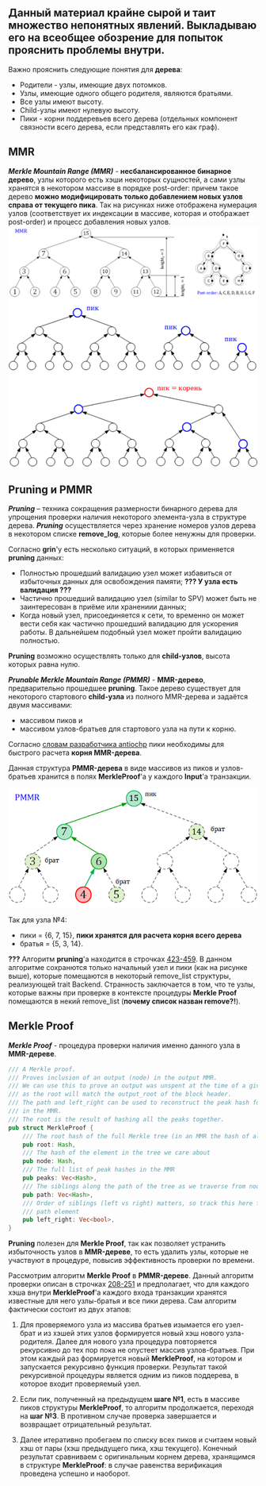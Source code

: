 ## Данный материал крайне сырой и таит множество непонятных явлений. Выкладываю его на всеобщее обозрение для попыток прояснить проблемы внутри. ##

Важно прояснить следующие понятия для **дерева**:
* Родители - узлы, имеющие двух потомков.
* Узлы, имеющие одного общего родителя, являются братьями.
* Все узлы имеют высоту.
* Child-узлы имеют нулевую высоту.
* Пики - корни поддеревьев всего дерева (отдельных компонент связности всего дерева, если представлять его как граф).

## MMR
***Merkle Mountain Range (MMR)*** - **несбалансированное бинарное дерево**, узлы которого есть хэши некоторых сущностей, а сами узлы хранятся в некотором массиве в порядке post-order: причем такое дерево **можно модифицировать только добавлением новых узлов справа от текущего пика**. Так на рисунках ниже отображена нумерация узлов (соответствует их индексации в массиве, которая и отображает post-order) и процесс добавления новых узлов.
![](https://github.com/sergorl/docs/blob/master/mmr.png)
![](https://github.com/sergorl/docs/blob/master/peaks.png)

## Pruning и PMMR
***Pruning*** – техника сокращения размерности бинарного дерева для упрощения проверки наличия некоторого элемента-узла в структуре дерева. ***Pruning*** осуществляется через хранение номеров узлов дерева в некотором списке **remove_log**, которые более ненужны для проверки. 

Согласно **grin**'у есть несколько ситуаций, в которых применяется **pruning** данных:
* Полностью прошедший валидацию узел может избавиться от избыточных данных для освобождения памяти;
   **??? У узла есть валидация ???**
* Частично прошедший валидацию узел  (similar to SPV) может быть не заинтересован в приёме или хранениии данных;
* Когда новый узел, присоединяется к сети, то временно он может вести себя как частично прошедший валидацию для ускорения работы. В дальнейшем подобный узел может пройти валидацию полностью.

**Pruning** возможно осуществлять только для **сhild-узлов**, высота которых равна нулю.

***Prunable Merkle Mountain Range (PMMR)*** - **MMR-дерево**, предварительно прошедшее **pruning**. Такое дерево существует для некоторого стартового **child-узла** из полного MMR-дерева и задаётся двумя массивами:
* массивом пиков и
* массивом узлов-братьев для стартового узла на пути к корню.

Согласно [словам разработчика antiochp](https://github.com/mimblewimble/grin/issues/852) пики необходимы для быстрого расчета **корня MMR-дерева**.

Данная структура **PMMR-дерева** в виде массивов из пиков и узлов-братьев хранится в полях **MerkleProof**'a у каждого **Input**'a транзакции.

![](https://github.com/sergorl/docs/blob/master/pmmr.png)

Так для узла №4:
* пики = {6, 7, 15}, **пики хранятся для расчета корня всего дерева**
* братья = {5, 3, 14}.

**???** Алгоритм **pruning**'a находится в строчках [423-459](https://github.com/beam-mw/grin/blob/master/core/src/core/pmmr.rs). В данном алгоритме сохранются только начальный узел и пики (как на рисунке выше), которые помещаются в некоторый remove_list структуры, реализующей trait Backend. Странность заключается в том, что те узлы, которые важны при проверке в контексте процедуры **Merkle Proof** помещаются в некий remove_list (**почему список назван remove?!**).

## Merkle Proof
***Merkle Proof*** - процедура проверки наличия именно данного узла в **MMR-дереве**.

```rust
/// A Merkle proof.
/// Proves inclusion of an output (node) in the output MMR.
/// We can use this to prove an output was unspent at the time of a given block
/// as the root will match the output_root of the block header.
/// The path and left_right can be used to reconstruct the peak hash for a given tree
/// in the MMR.
/// The root is the result of hashing all the peaks together.
pub struct MerkleProof {
	/// The root hash of the full Merkle tree (in an MMR the hash of all peaks)
	pub root: Hash,
	/// The hash of the element in the tree we care about
	pub node: Hash,
	/// The full list of peak hashes in the MMR
	pub peaks: Vec<Hash>,
	/// The siblings along the path of the tree as we traverse from node to peak
	pub path: Vec<Hash>,
	/// Order of siblings (left vs right) matters, so track this here for each
	/// path element
	pub left_right: Vec<bool>,
}
```

**Pruning** полезен для **Merkle Proof**, так как позволяет устранить избыточность узлов в **MMR-дереве**, то есть удалить узлы, которые не участвуют в процедуре, повысив эффективность проверки по времени. 

Рассмотрим алгоритм **Merkle Proof** в **PMMR-дереве**. Данный алгоритм проверки описан в строчках [208-251](https://github.com/beam-mw/grin/blob/master/core/src/core/pmmr.rs) и предполагает, что для каждого хэша внутри **MerkleProof**'а каждого входа транзакции хранятся известные для него узлы-братья и все пики дерева. Сам алгоритм фактически состоит из двух этапов:

1. Для проверяемого узла из массива братьев изымается его узел-брат и из хэшей этих узлов формируется новый хэш нового узла-родителя. Далее для нового узла процедура повторяется рекурсивно до тех пор пока не опустеет массив узлов-братьев. При этом каждый раз формируется новый **MerkleProof**, на котором и запускается рекурсивно функция проверки. Результат такой рекурсивной процедуры является одним из пиков поддерева, в которое входит проверяемый узел.

2. Если пик, полученный на предыдущем **шаге №1**, есть в массиве пиков структуры **MerkleProof**, то алгоритм продолжается, переходя на **шаг №3**. В противном случае проверка завершается и возвращает отрицательный результат.

3. Далее итеративно пробегаем по списку всех пиков и считаем новый хэш от пары (хэш предыдущего пика, хэш текущего). Конечный результат сравниваем с оригинальным корнем дерева, хранящимся в структуре **MerkleProof**: в случае равенства верификация проведена успешно и наоборот. 
